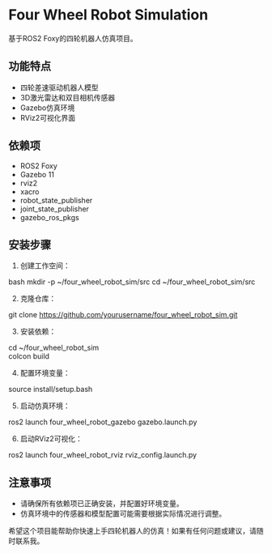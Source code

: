 # Four Wheel Robot Simulation

基于ROS2 Foxy的四轮机器人仿真项目。

## 功能特点
- 四轮差速驱动机器人模型
- 3D激光雷达和双目相机传感器
- Gazebo仿真环境
- RViz2可视化界面

## 依赖项
- ROS2 Foxy
- Gazebo 11
- rviz2
- xacro
- robot_state_publisher
- joint_state_publisher
- gazebo_ros_pkgs

## 安装步骤
1. 创建工作空间： 



bash
mkdir -p ~/four_wheel_robot_sim/src
cd ~/four_wheel_robot_sim/src

2. 克隆仓库：

git clone https://github.com/yourusername/four_wheel_robot_sim.git

3. 安装依赖：

cd ~/four_wheel_robot_sim   
colcon build

4. 配置环境变量：

source install/setup.bash       

5. 启动仿真环境：

ros2 launch four_wheel_robot_gazebo gazebo.launch.py    

6. 启动RViz2可视化：

ros2 launch four_wheel_robot_rviz rviz_config.launch.py

## 注意事项
- 请确保所有依赖项已正确安装，并配置好环境变量。
- 仿真环境中的传感器和模型配置可能需要根据实际情况进行调整。

希望这个项目能帮助你快速上手四轮机器人的仿真！如果有任何问题或建议，请随时联系我。

